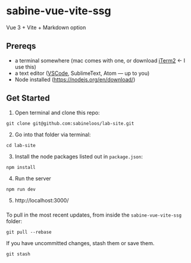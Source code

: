 # sabine-vue-vite-ssg

Vue 3 + Vite + Markdown option


## Prereqs
* a terminal somewhere (mac comes with one, or download [iTerm2](https://iterm2.com/) <- I use this)
* a text editor ([VSCode](https://code.visualstudio.com/), SublimeText, Atom — up to you)
* Node installed (https://nodejs.org/en/download/)

## Get Started

1. Open terminal and clone this repo:
```
git clone git@github.com:sabineloos/lab-site.git
```

2. Go into that folder via terminal:
```
cd lab-site
```

3. Install the node packages listed out in `package.json`:
```
npm install
```

4. Run the server
```
npm run dev
```

5. http://localhost:3000/

###
To pull in the most recent updates, from inside the `sabine-vue-vite-ssg` folder:
```
git pull --rebase
```

If you have uncommitted changes, stash them or save them.
```
git stash
```
